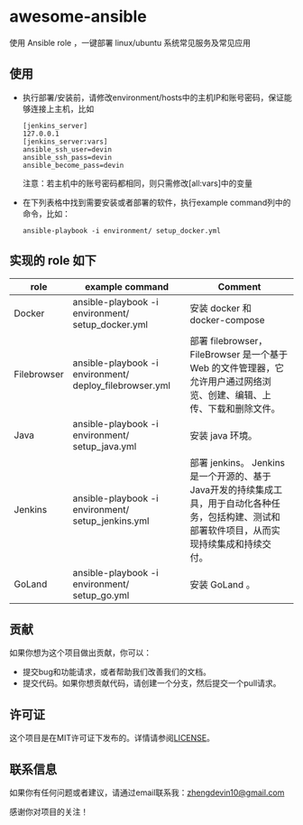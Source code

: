 # awesome-ansible

使用 Ansible role ，一键部署 linux/ubuntu 系统常见服务及常见应用

## 使用
- 执行部署/安装前，请修改environment/hosts中的主机IP和账号密码，保证能够连接上主机，比如
  ```
  [jenkins_server]
  127.0.0.1
  [jenkins_server:vars]
  ansible_ssh_user=devin
  ansible_ssh_pass=devin  
  ansible_become_pass=devin
  ```
  
  注意：若主机中的账号密码都相同，则只需修改[all:vars]中的变量

- 在下列表格中找到需要安装或者部署的软件，执行example command列中的命令，比如：
  
  ```
  ansible-playbook -i environment/ setup_docker.yml 
  ```

## 实现的 role 如下

| role        | example command                                         | Comment                                                                           |
|-------------|---------------------------------------------------------|-----------------------------------------------------------------------------------|
| Docker      | ansible-playbook -i environment/ setup_docker.yml       | 安装 docker 和 docker-compose                                                        |
| Filebrowser | ansible-playbook -i environment/ deploy_filebrowser.yml | 部署 filebrowser， FileBrowser 是一个基于 Web 的文件管理器，它允许用户通过网络浏览、创建、编辑、上传、下载和删除文件。        |
| Java        | ansible-playbook -i environment/ setup_java.yml         | 安装 java 环境。                                                                       |
| Jenkins     | ansible-playbook -i environment/ setup_jenkins.yml      | 部署 jenkins。 Jenkins是一个开源的、基于Java开发的持续集成工具，用于自动化各种任务，包括构建、测试和部署软件项目，从而实现持续集成和持续交付。 |
| GoLand      | ansible-playbook -i environment/ setup_go.yml           | 安装 GoLand  。                                                                      |


## 贡献

如果你想为这个项目做出贡献，你可以：

- 提交bug和功能请求，或者帮助我们改善我们的文档。
- 提交代码。如果你想贡献代码，请创建一个分支，然后提交一个pull请求。

## 许可证

这个项目是在MIT许可证下发布的。详情请参阅[LICENSE](LICENSE)。

## 联系信息

如果你有任何问题或者建议，请通过email联系我：zhengdevin10@gmail.com

感谢你对项目的关注！
